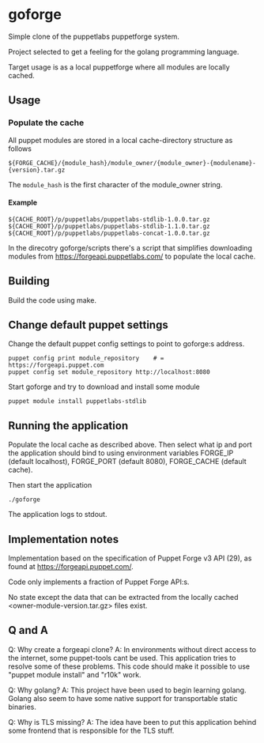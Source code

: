 # goforge

Simple clone of the puppetlabs puppetforge system.

Project selected to get a feeling for the golang programming language.

Target usage is as a local puppetforge where all modules are locally cached.

## Usage

### Populate the cache

All puppet modules are stored in a local cache-directory structure as follows

    ${FORGE_CACHE}/{module_hash}/module_owner/{module_owner}-{modulename}-{version}.tar.gz

The `module_hash` is the first character of the module_owner string.

#### Example

    ${CACHE_ROOT}/p/puppetlabs/puppetlabs-stdlib-1.0.0.tar.gz
    ${CACHE_ROOT}/p/puppetlabs/puppetlabs-stdlib-1.1.0.tar.gz
    ${CACHE_ROOT}/p/puppetlabs/puppetlabs-concat-1.0.0.tar.gz

In the direcotry goforge/scripts there's a script that simplifies downloading
modules from <https://forgeapi.puppetlabs.com/> to populate the local cache.

## Building

Build the code using make.

## Change default puppet settings

Change the default puppet config settings to point to goforge:s
address.

    puppet config print module_repository    # = https://forgeapi.puppet.com
    puppet config set module_repository http://localhost:8080

Start goforge and try to download and install some module

    puppet module install puppetlabs-stdlib

## Running the application

Populate the local cache as described above.
Then select what ip and port the application should bind to using environment variables
FORGE_IP (default localhost), FORGE_PORT (default 8080), FORGE_CACHE (default cache).

Then start the application

    ./goforge

The application logs to stdout.

## Implementation notes

Implementation based on the specification of Puppet Forge v3 API (29), as found at
<https://forgeapi.puppet.com/>.

Code only implements a fraction of Puppet Forge API:s.

No state except the data that can be extracted from the locally cached
<owner-module-version.tar.gz> files exist.

## Q and A

Q: Why create a forgeapi clone?
A: In environments without direct access to the internet, some puppet-tools cant be used.
   This application tries to resolve some of these problems. This code should make it
   possible to use "puppet module install" and "r10k" work.

Q: Why golang?
A: This project have been used to begin learning golang. Golang also seem to have some
   native support for transportable static binaries.

Q: Why is TLS missing?
A: The idea have been to put this application behind some frontend that is responsible
   for the TLS stuff.
